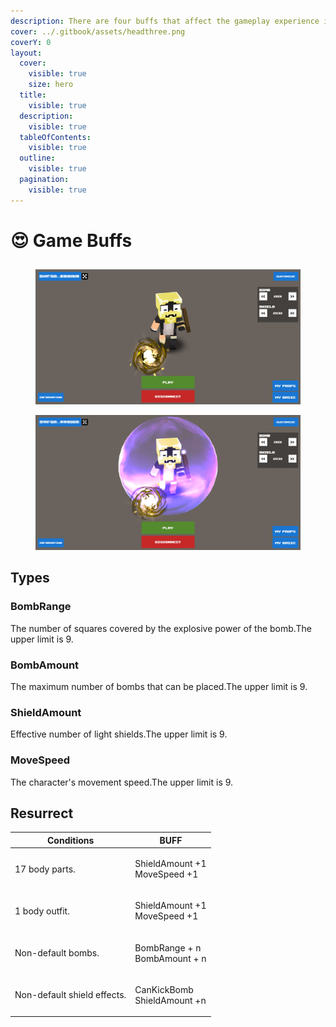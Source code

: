 ```yaml
---
description: There are four buffs that affect the gameplay experience in game battles.
cover: ../.gitbook/assets/headthree.png
coverY: 0
layout:
  cover:
    visible: true
    size: hero
  title:
    visible: true
  description:
    visible: true
  tableOfContents:
    visible: true
  outline:
    visible: true
  pagination:
    visible: true
---
```


# 😍 Game Buffs

##

<div>

<figure><img src="../.gitbook/assets/bombs.png" alt=""><figcaption></figcaption></figure>

 

<figure><img src="../.gitbook/assets/shields.png" alt=""><figcaption></figcaption></figure>

</div>

## Types

### BombRange

The number of squares covered by the explosive power of the bomb.The upper limit is 9.

### BombAmount

The maximum number of bombs that can be placed.The upper limit is 9.

### ShieldAmount

Effective number of light shields.The upper limit is 9.

### MoveSpeed

The character's movement speed.The upper limit is 9.

## Resurrect

| Conditions                  | BUFF                                   |
| --------------------------- | -------------------------------------- |
| 17 body parts.              | <p>ShieldAmount +1<br>MoveSpeed +1</p> |
| 1 body outfit.              | <p>ShieldAmount +1<br>MoveSpeed +1</p> |
| Non-default bombs.          | <p>BombRange + n<br>BombAmount + n</p> |
| Non-default shield effects. | <p>CanKickBomb<br>ShieldAmount +n</p>  |
